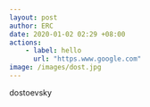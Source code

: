 ```yaml
---
layout: post
author: ERC
date: 2020-01-02 02:29 +08:00
actions:
    - label: hello
      url: "https.www.google.com"
image: /images/dost.jpg
---
```

dostoevsky

